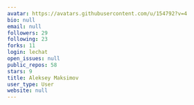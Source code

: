 ```yaml
---
avatar: https://avatars.githubusercontent.com/u/154792?v=4
bio: null
email: null
followers: 29
following: 23
forks: 11
login: lechat
open_issues: null
public_repos: 58
stars: 9
title: Aleksey Maksimov
user_type: User
website: null
---
```

